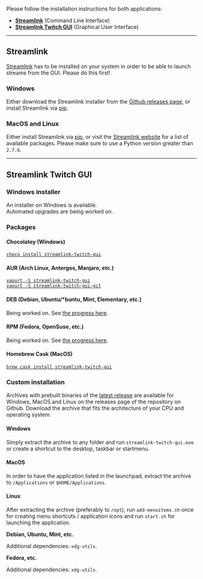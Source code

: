 Please follow the installation instructions for both applications:

- [**Streamlink**](#streamlink) (Command Line Interface)  
- [**Streamlink Twitch GUI**](#streamlink-twitch-gui) (Graphical User Interface)

---

## Streamlink

[Streamlink][streamlink-install] has to be installed on your system in order to be able to launch streams from the GUI. Please do this first!

### Windows

Either download the Streamlink installer from the [Github releases page][streamlink-releases], or install Streamlink via [pip][pip].

### MacOS and Linux

Either install Streamlink via [pip][pip], or visit the [Streamlink website][streamlink-install] for a list of available packages. Please make sure to use a Python version greater than `2.7.6`.

---

## Streamlink Twitch GUI

### Windows installer

An installer on Windows is available.  
Automated upgrades are being worked on.

### Packages

#### Chocolatey (Windows)

[`choco install streamlink-twitch-gui`](https://chocolatey.org/packages/streamlink-twitch-gui)

#### AUR (Arch Linux, Antergos, Manjaro, etc.)

[`yaourt -S streamlink-twitch-gui`](https://aur.archlinux.org/packages/streamlink-twitch-gui/)  
[`yaourt -S streamlink-twitch-gui-git`](https://aur.archlinux.org/packages/streamlink-twitch-gui-git/)

#### DEB (Debian, Ubuntu/*buntu, Mint, Elementary, etc.)

Being worked on. See [the progress here][deb-rpm-packages].

#### RPM (Fedora, OpenSuse, etc.)

Being worked on. See [the progress here][deb-rpm-packages].

#### Homebrew Cask (MacOS)

[`brew cask install streamlink-twitch-gui`](https://caskroom.github.io/)


### Custom installation

Archives with prebuilt binaries of the [latest release][streamlink-twitch-gui-releases] are available for Windows, MacOS and Linux on the releases page of the repository on Github. Download the archive that fits the architecture of your CPU and operating system.

#### Windows

Simply extract the archive to any folder and run `streamlink-twitch-gui.exe` or create a shortcut to the desktop, taskbar or startmenu.

#### MacOS

In order to have the application listed in the launchpad, extract the archive to `/Applications` or `$HOME/Applications`.

#### Linux

After extracting the archive (preferably to `/opt`), run `add-menuitems.sh` once for creating menu shortcuts / application icons and run `start.sh` for launching the application.

**Debian, Ubuntu, Mint, etc.**

Additional dependencies: `xdg-utils`.

**Fedora, etc.**

Additional dependencies: `xdg-utils`.


[streamlink-install]: https://streamlink.github.io/install.html "Streamlink installation"
[streamlink-releases]: https://github.com/streamlink/streamlink/releases "Streamlink releases"
[streamlink-twitch-gui-releases]: https://github.com/streamlink/streamlink-twitch-gui/releases "Streamlink Twitch GUI releases"
[pip]: https://pip.pypa.io/en/stable/ "Python pip"
[deb-rpm-packages]: https://github.com/streamlink/streamlink-twitch-gui/pull/319
